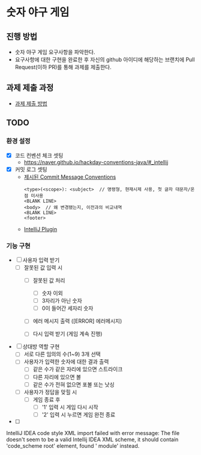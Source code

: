 # 숫자 야구 게임

## 진행 방법

* 숫자 야구 게임 요구사항을 파악한다.
* 요구사항에 대한 구현을 완료한 후 자신의 github 아이디에 해당하는 브랜치에 Pull Request(이하 PR)를 통해 과제를 제출한다.

## 과제 제출 과정

* [과제 제출 방법](https://github.com/next-step/nextstep-docs/tree/master/precourse)

## TODO

### 환경 설정

* [x] 코드 컨벤션 체크 셋팅
    * https://naver.github.io/hackday-conventions-java/#_intellij
* [x] 커밋 로그 셋팅
    * [제시된 Commit Message Conventions](https://gist.github.com/stephenparish/9941e89d80e2bc58a153)
      ```
      <type>(<scope>): <subject>  // 명령형, 현재시제 사용, 첫 글자 대문자/온점 미사용
      <BLANK LINE>
      <body>  // 왜 변경됐는지, 이전과의 비교내역
      <BLANK LINE>
      <footer>
      ```
    * [IntelliJ Plugin](https://plugins.jetbrains.com/plugin/9861-git-commit-template)

### 기능 구현

* [ ] 사용자 입력 받기
    * [ ] 잘못된 값 입력 시
        * [ ] 잘못된 값 처리
            * [ ] 숫자 이외
            * [ ] 3자리가 아닌 숫자
            * [ ] 0이 들어간 세자리 숫자
        * [ ] 에러 메시지 출력 ([ERROR] 에러메시지)
        * [ ] 다시 입력 받기 (게임 계속 진행)


* [ ] 상대방 역할 구현
    * [ ] 서로 다른 임의의 수(1~9) 3개 선택
    * [ ] 사용자가 입력한 숫자에 대한 결과 출력
        * [ ] 같은 수가 같은 자리에 있으면 스트라이크
        * [ ] 다른 자리에 있으면 볼
        * [ ] 같은 수가 전혀 없으면 포볼 또는 낫싱
    * [ ] 사용자가 정답을 맞힐 시
        * [ ] 게임 종료 후
            * [ ] '1' 입력 시 게임 다시 시작
            * [ ] '2' 입력 시 누르면 게임 완전 종료

* [ ] 

IntelliJ IDEA code style XML import failed with error message:
The file doesn't seem to be a valid Intellij IDEA XML scheme, it should contain 'code_scheme root' element, found '
module' instead.
